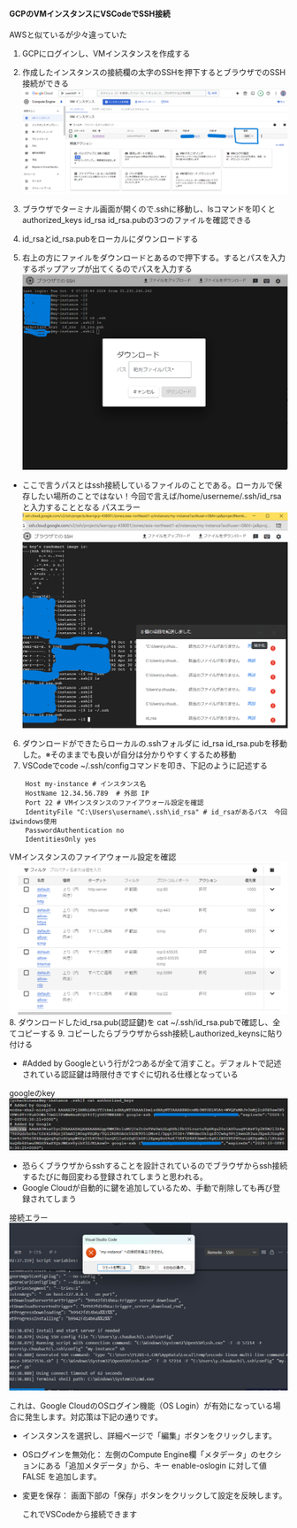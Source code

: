 #### GCPのVMインスタンスにVSCodeでSSH接続

AWSと似ているが少々違っていた


1. GCPにログインし、VMインスタンスを作成する
2. 作成したインスタンスの接続欄の太字のSSHを押下するとブラウザでのSSH接続ができる
![img](https://github.com/yuhei1012/GCP_Practice/blob/bb73d5139398d5f7cc3b5014716d7ca548b60e02/GCP/SSH%E7%94%BB%E5%83%8F/%E3%82%A4%E3%83%B3%E3%82%B9%E3%82%BF%E3%83%B3%E3%82%B9_SSH%E6%8E%A5%E7%B6%9A%E6%AC%84.png)
 
4. ブラウザでターミナル画面が開くので.sshに移動し、lsコマンドを叩くとauthorized_keys  id_rsa  id_rsa.pubの3つのファイルを確認できる
5. id_rsaとid_rsa.pubをローカルにダウンロードする
6. 右上の方にファイルをダウンロードとあるので押下する。するとパスを入力するポップアップが出てくるのでパスを入力する
![img](https://github.com/yuhei1012/GCP_Practice/blob/8ac2e0d13932a7207490c8c51d68b093e0298ee3/GCP/SSH%E7%94%BB%E5%83%8F/GCP_VM%E3%82%A4%E3%83%B3%E3%82%B9%E3%82%BF%E3%83%B3%E3%82%B9_%E3%83%95%E3%82%A1%E3%82%A4%E3%83%AB%E3%83%80%E3%82%A6%E3%83%AD%E3%83%B3%E3%83%BC%E3%83%89%E7%94%BB%E9%9D%A2.png)
- ここで言うパスとはssh接続しているファイルのことである。ローカルで保存したい場所のことではない！今回で言えば/home/userneme/.ssh/id_rsaと入力することとなる
パスエラー
![img](https://github.com/yuhei1012/GCP_Practice/blob/54c3d3e2c1db0ce1812e6d675e621fbbacf8e93f/GCP/SSH%E7%94%BB%E5%83%8F/%E3%83%91%E3%82%B9%E3%82%92%E3%83%AD%E3%83%BC%E3%82%AB%E3%83%AB%E3%81%AE%E4%BF%9D%E5%AD%98%E5%A0%B4%E6%89%80%E3%81%AB%E3%81%97%E3%81%9F%E5%A0%B4%E5%90%88%E3%81%AE%E3%82%A8%E3%83%A9%E3%83%BC%E7%94%BB%E9%9D%A2.png)
6. ダウンロードができたらローカルの.sshフォルダに id_rsa  id_rsa.pubを移動した。※そのままでも良いが自分は分かりやすくするため移動
7. VSCodeでcode ~/.ssh/configコマンドを叩き、下記のように記述する

````
    Host my-instance # インスタンス名
    HostName 12.34.56.789  # 外部 IP
    Port 22 # VMインスタンスのファイアウォール設定を確認
    IdentityFile "C:\Users\username\.ssh\id_rsa" # id_rsaがあるパス　今回はwindows使用
    PasswordAuthentication no
    IdentitiesOnly yes
````
 VMインスタンスのファイアウォール設定を確認
![img](https://github.com/yuhei1012/GCP_Practice/blob/37d0dc7a0e5ba13427d7f07b29c7dd5d6fa42763/GCP/SSH%E7%94%BB%E5%83%8F/%E3%83%95%E3%82%A1%E3%82%A4%E3%82%A2%E3%82%A6%E3%82%A9%E3%83%BC%E3%83%AB%E8%A8%AD%E5%AE%9A%E7%94%BB%E9%9D%A2.png)
8. ダウンロードしたid_rsa.pub(認証鍵)を cat ~/.ssh/id_rsa.pubで確認し、全てコピーする
9. コピーしたらブラウザからssh接続しauthorized_keynsに貼り付ける
- #Added by Googleという行が2つあるが全て消すこと。デフォルトで記述されている認証鍵は時限付きですぐに切れる仕様となっている

googleのkey
![img](https://github.com/yuhei1012/GCP_Practice/blob/e6ecac830641fd6a062535c20732e23f4717be59/GCP/SSH%E7%94%BB%E5%83%8F/googlekey%E8%A8%98%E8%BF%B0%E7%94%BB%E9%9D%A2.png)
- 恐らくブラウザからsshすることを設計されているのでブラウザからssh接続するたびに毎回変わる登録されてしまうと思われる。
- Google Cloudが自動的に鍵を追加しているため、手動で削除しても再び登録されてしまう

接続エラー
![img](https://github.com/yuhei1012/GCP_Practice/blob/84cf4be8ccfe0f25ec95a22b2c14cf2361e7b32a/GCP/SSH%E7%94%BB%E5%83%8F/SSH%E6%8E%A5%E7%B6%9A%E3%82%A8%E3%83%A9%E3%83%BC.png)

  
  これは、Google CloudのOSログイン機能（OS Login）が有効になっている場合に発生します。対応策は下記の通りです。
- インスタンスを選択し、詳細ページで「編集」ボタンをクリックします。
- OSログインを無効化： 左側のCompute Engine欄「メタデータ」のセクションにある「追加メタデータ」から、キー enable-oslogin に対して値 FALSE を追加します。
- 変更を保存： 画面下部の「保存」ボタンをクリックして設定を反映します。

  これでVSCodeから接続できます

  


   







